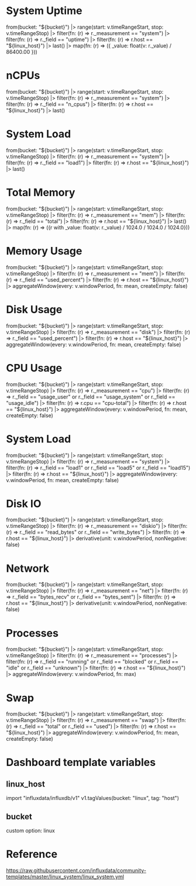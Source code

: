 
# System Uptime
from(bucket: "${bucket}")
  |> range(start: v.timeRangeStart, stop: v.timeRangeStop)
  |> filter(fn: (r) => r._measurement == "system")
  |> filter(fn: (r) => r._field == "uptime")
  |> filter(fn: (r) => r.host == "${linux_host}")
  |> last()
  |> map(fn: (r) => ({ _value: float(v: r._value) / 86400.00 }))

# nCPUs
from(bucket: "${bucket}")
  |> range(start: v.timeRangeStart, stop: v.timeRangeStop)
  |> filter(fn: (r) => r._measurement == "system")
  |> filter(fn: (r) => r._field == "n_cpus")
  |> filter(fn: (r) => r.host == "${linux_host}")
  |> last()

# System Load
from(bucket: "${bucket}")
  |> range(start: v.timeRangeStart, stop: v.timeRangeStop)
  |> filter(fn: (r) => r._measurement == "system")
  |> filter(fn: (r) => r._field == "load1")
  |> filter(fn: (r) => r.host == "${linux_host}")
  |> last()
# Total Memory
from(bucket: "${bucket}")
  |> range(start: v.timeRangeStart, stop: v.timeRangeStop)
  |> filter(fn: (r) => r._measurement == "mem")  
  |> filter(fn: (r) => r._field == "total")
  |> filter(fn: (r) => r.host == "${linux_host}")
  |> last()  
  |> map(fn: (r) => ({r with _value: float(v: r._value) / 1024.0 / 1024.0 / 1024.0}))
#  Memory Usage
from(bucket: "${bucket}")
  |> range(start: v.timeRangeStart, stop: v.timeRangeStop)
  |> filter(fn: (r) => r._measurement == "mem")
  |> filter(fn: (r) => r._field == "used_percent")
  |> filter(fn: (r) => r.host == "${linux_host}")
  |> aggregateWindow(every: v.windowPeriod, fn: mean, createEmpty: false)
# Disk Usage
from(bucket: "${bucket}")
  |> range(start: v.timeRangeStart, stop: v.timeRangeStop)
  |> filter(fn: (r) => r._measurement == "disk")
  |> filter(fn: (r) => r._field == "used_percent")
  |> filter(fn: (r) => r.host == "${linux_host}")
  |> aggregateWindow(every: v.windowPeriod, fn: mean, createEmpty: false)
# CPU Usage
from(bucket: "${bucket}")
  |> range(start: v.timeRangeStart, stop: v.timeRangeStop)
  |> filter(fn: (r) => r._measurement == "cpu")
  |> filter(fn: (r) => r._field == "usage_user" or r._field == "usage_system" or r._field == "usage_idle")
  |> filter(fn: (r) => r.cpu == "cpu-total")
  |> filter(fn: (r) => r.host == "${linux_host}")
  |> aggregateWindow(every: v.windowPeriod, fn: mean, createEmpty: false)
# System Load
from(bucket: "${bucket}")
  |> range(start: v.timeRangeStart, stop: v.timeRangeStop)
  |> filter(fn: (r) => r._measurement == "system")
  |> filter(fn: (r) => r._field == "load1" or r._field == "load5" or r._field == "load15")
  |> filter(fn: (r) => r.host == "${linux_host}")
  |> aggregateWindow(every: v.windowPeriod, fn: mean, createEmpty: false)
# Disk IO
from(bucket: "${bucket}")
  |> range(start: v.timeRangeStart, stop: v.timeRangeStop)
  |> filter(fn: (r) => r._measurement == "diskio")
  |> filter(fn: (r) => r._field == "read_bytes" or r._field == "write_bytes")
  |> filter(fn: (r) => r.host == "${linux_host}")
  |> derivative(unit: v.windowPeriod, nonNegative: false)
# Network
from(bucket: "${bucket}")
  |> range(start: v.timeRangeStart, stop: v.timeRangeStop)
  |> filter(fn: (r) => r._measurement == "net")
  |> filter(fn: (r) => r._field == "bytes_recv" or r._field == "bytes_sent")
  |> filter(fn: (r) => r.host == "${linux_host}")
  |> derivative(unit: v.windowPeriod, nonNegative: false)
# Processes
from(bucket: "${bucket}")
  |> range(start: v.timeRangeStart, stop: v.timeRangeStop)
  |> filter(fn: (r) => r._measurement == "processes")
  |> filter(fn: (r) => r._field == "running" or r._field == "blocked" or r._field == "idle" or r._field == "unknown")
  |> filter(fn: (r) => r.host == "${linux_host}")
  |> aggregateWindow(every: v.windowPeriod, fn: max)
# Swap
from(bucket: "${bucket}")
  |> range(start: v.timeRangeStart, stop: v.timeRangeStop)
  |> filter(fn: (r) => r._measurement == "swap")
  |> filter(fn: (r) => r._field == "total" or r._field == "used")
  |> filter(fn: (r) => r.host == "${linux_host}")
  |> aggregateWindow(every: v.windowPeriod, fn: mean, createEmpty: false)

# Dashboard template variables
## linux_host
import "influxdata/influxdb/v1"
v1.tagValues(bucket: "linux", tag: "host")
## bucket
custom option: linux

# Reference
https://raw.githubusercontent.com/influxdata/community-templates/master/linux_system/linux_system.yml